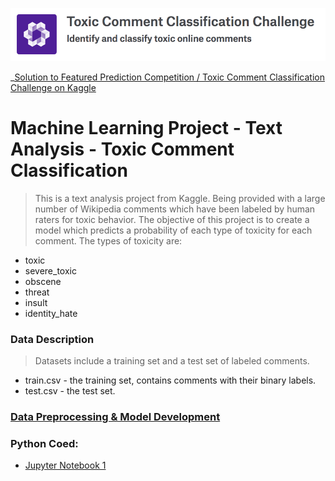 ![Kaggle Challenge](https://github.com/gleamingMushroom/Text-Analysis-Toxic-Comment-Classification/blob/master/kaggle%20image.png)

_[Solution to Featured Prediction Competition / Toxic Comment Classification Challenge on Kaggle](https://www.kaggle.com/c/jigsaw-toxic-comment-classification-challenge)

# Machine Learning Project - Text Analysis - Toxic Comment Classification

> This is a text analysis project from Kaggle.
> Being provided with a large number of Wikipedia comments which have been labeled by human raters for toxic behavior. The objective of this project is to create a model which predicts a probability of each type of toxicity for each comment. The types of toxicity are:

* toxic
* severe_toxic
* obscene
* threat
* insult
* identity_hate


### Data Description

> Datasets include a training set and a test set of labeled comments. 
* train.csv - the training set, contains comments with their binary labels.
* test.csv - the test set. 

### [Data Preprocessing & Model Development](https://github.com/gleamingMushroom/Text-Analysis-Toxic-Comment-Classification/blob/master/toxic%20comment%20classification%20presentation%20slides.pdf)  

### Python Coed: 
* [Jupyter Notebook 1](https://github.com/gleamingMushroom/Text-Analysis-Toxic-Comment-Classification/blob/master/Code%20Python.ipynb)
